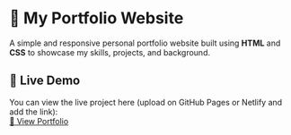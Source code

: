 # 💼 My Portfolio Website

A simple and responsive personal portfolio website built using **HTML** and **CSS** to showcase my skills, projects, and background.

## 🔗 Live Demo

You can view the live project here (upload on GitHub Pages or Netlify and add the link):  
[🔗 View Portfolio](https://shiivaam7.github.io/my_portfolio_website/)
